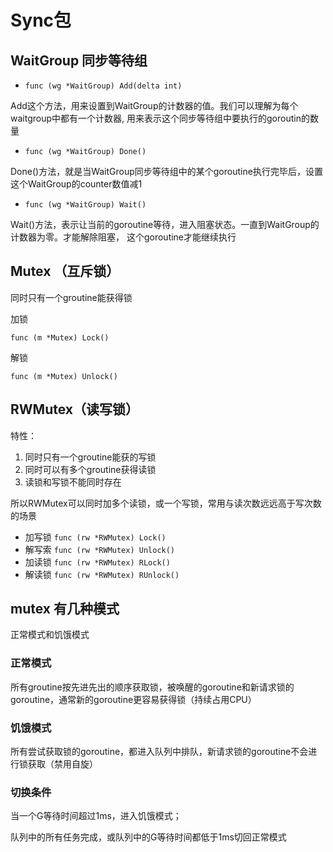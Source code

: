 # Sync包 

## WaitGroup 同步等待组

- `func (wg *WaitGroup) Add(delta int)`

Add这个方法，用来设置到WaitGroup的计数器的值。我们可以理解为每个waitgroup中都有一个计数器, 用来表示这个同步等待组中要执行的goroutin的数量

- `func (wg *WaitGroup) Done()`

Done()方法，就是当WaitGroup同步等待组中的某个goroutine执行完毕后，设置这个WaitGroup的counter数值减1

- `func (wg *WaitGroup) Wait()`

Wait()方法，表示让当前的goroutine等待，进入阻塞状态。一直到WaitGroup的计数器为零。才能解除阻塞， 这个goroutine才能继续执行

## Mutex （互斥锁）
同时只有一个groutine能获得锁

加锁
```
func (m *Mutex) Lock()
```
解锁
```
func (m *Mutex) Unlock()
```
## RWMutex（读写锁）
特性：
1. 同时只有一个groutine能获的写锁
2. 同时可以有多个groutine获得读锁
3. 读锁和写锁不能同时存在

所以RWMutex可以同时加多个读锁，或一个写锁，常用与读次数远远高于写次数的场景

- 加写锁 `func (rw *RWMutex) Lock()`
- 解写索 `func (rw *RWMutex) Unlock()`
- 加读锁 `func (rw *RWMutex) RLock()`
- 解读锁 `func (rw *RWMutex) RUnlock()`


## mutex 有几种模式
正常模式和饥饿模式
### 正常模式
所有groutine按先进先出的顺序获取锁，被唤醒的goroutine和新请求锁的goroutine，通常新的goroutine更容易获得锁（持续占用CPU）

### 饥饿模式
所有尝试获取锁的goroutine，都进入队列中排队，新请求锁的goroutine不会进行锁获取（禁用自旋）

### 切换条件
当一个G等待时间超过1ms，进入饥饿模式；

队列中的所有任务完成，或队列中的G等待时间都低于1ms切回正常模式